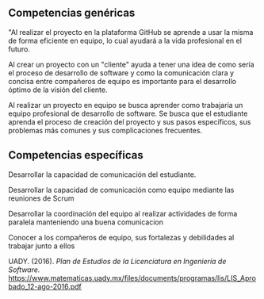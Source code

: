 <h2 id="competencias-genéricas">Competencias genéricas</h2>
<p> "Al realizar el proyecto en la plataforma GitHub se aprende a usar la misma de forma eficiente en equipo, lo cual ayudará a la vida profesional en el futuro.

Al crear un proyecto con un "cliente" ayuda a tener una idea de como sería el proceso de desarrollo de software y como la comunicación clara y concisa entre compañeros de equipo es importante para el desarrollo óptimo de la visión del cliente.

Al realizar un proyecto en equipo se busca aprender como trabajaría un equipo profesional de desarrollo de software. Se busca que el estudiante aprenda el proceso de creación del proyecto y sus pasos específicos, sus problemas más comunes y sus complicaciones frecuentes. </p> 
<h2 id="competencias-específicas">Competencias específicas</h2>
<p>Desarrollar la capacidad de comunicación del estudiante.

Desarrollar la capacidad de comunicación como equipo mediante las reuniones de Scrum 

Desarrollar la coordinación del equipo al realizar actividades de forma paralela manteniendo una buena comunicacion

Conocer a los compañeros de equipo, sus fortalezas y debilidades al trabajar junto a ellos </p>

UADY. (2016). *Plan de Estudios de la Licenciatura en Ingeniería de Software.* https://www.matematicas.uady.mx/files/documents/programas/lis/LIS_Aprobado_12-ago-2016.pdf
